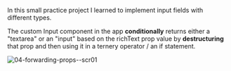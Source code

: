 In this small practice project I learned to implement input fields with different types.

The custom Input component in the app **conditionally** returns either a "textarea" or an "input" based on the richText prop value by **destructuring** that prop and then using it in a ternery operator / an if statement.

![04-forwarding-props--scr01](https://github.com/zarail/React-Practice-Projects/assets/122231647/e2c64055-d504-4869-ad71-34e197c7fd10)
